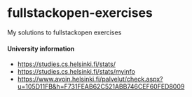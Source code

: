 # fullstackopen-exercises
My solutions to fullstackopen exercises

#### University information
- https://studies.cs.helsinki.fi/stats/
- https://studies.cs.helsinki.fi/stats/myinfo
- https://www.avoin.helsinki.fi/palvelut/check.aspx?u=105D11FB&h=F731FEAB62C521ABB746CEF60FED8009
